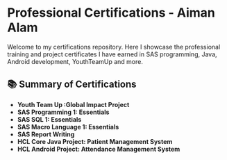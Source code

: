 # Professional Certifications - Aiman Alam

Welcome to my certifications repository. Here I showcase the professional training and project certificates I have earned in SAS programming, Java, Android development, YouthTeamUp and more.
 
## 📚 Summary of Certifications

- **Youth Team Up :Global Impact Project**
- **SAS Programming 1: Essentials**  
- **SAS SQL 1: Essentials**  
- **SAS Macro Language 1: Essentials**  
- **SAS Report Writing**  
- **HCL Core Java Project: Patient Management System**  
- **HCL Android Project: Attendance Management System**
